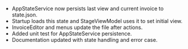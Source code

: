 - AppStateService now persists last view and current invoice to state.json.
- Startup loads this state and StageViewModel uses it to set initial view.
- InvoiceEditor and menus update the file after actions.
- Added unit test for AppStateService persistence.
- Documentation updated with state handling and error case.
